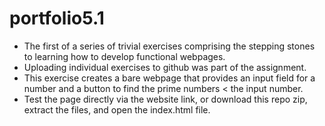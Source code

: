 # portfolio5.1
- The first of a series of trivial exercises comprising the stepping stones to learning how to develop functional webpages.
- Uploading individual exercises to github was part of the assignment.
- This exercise creates a bare webpage that provides an input field for a number and a button to find the prime numbers < the input number.
- Test the page directly via the website link, or download this repo zip, extract the files, and open the index.html file. 
